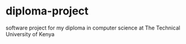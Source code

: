 # diploma-project
software project for my diploma in computer science at The Technical University of Kenya
